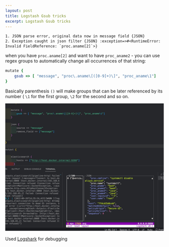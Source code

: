 ```yaml
---
layout: post
title: Logstash Gsub tricks
excerpt: Logstash Gsub tricks
---
```


```
1. JSON parse error, original data now in message field {JSON}
2. Exception caught in json filter {JSON} :exception=>#<RuntimeError: Invalid FieldReference: `proc.aname[2]`>}
```

when you have `proc.aname[2]` and want to have `proc_aname2` - you can use regex groups to automatically change all occurrences of that string: 

```ruby
mutate {
    gsub => [ "message", "proc\.aname\[([0-9]+)\]", "proc_aname\1"]
}
```

Basically parenthesis `()` will make groups that can be later referenced by its number ( `\1` for the first group, `\2` for the second and so on.

<kbd><img src="/images/2022-09-27-10-22-27.png" ></kbd>

Used [Logshark](https://github.com/ugosan/logshark) for debugging